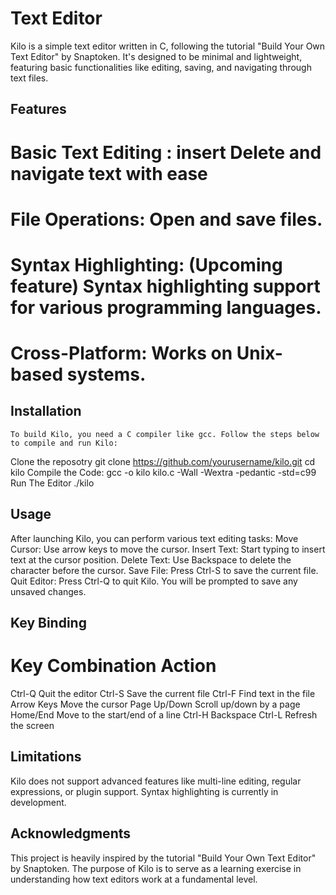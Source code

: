 # Text Editor 

Kilo is a simple text editor written in C, following the tutorial "Build Your Own Text Editor" by Snaptoken. It's designed to be minimal and lightweight, featuring basic functionalities like editing, saving, and navigating through text files.

## Features
 # Basic Text Editing : insert Delete and navigate text with ease
 # File Operations: Open and save files.
 # Syntax Highlighting: (Upcoming feature) Syntax highlighting support for various programming languages.
 # Cross-Platform: Works on Unix-based systems.

## Installation
    To build Kilo, you need a C compiler like gcc. Follow the steps below to compile and run Kilo:
Clone the reposotry
    git clone https://github.com/yourusername/kilo.git
    cd kilo
Compile the Code:
    gcc -o kilo kilo.c -Wall -Wextra -pedantic -std=c99
Run The Editor 
    ./kilo
## Usage
  After launching Kilo, you can perform various text editing tasks:
  Move Cursor: Use arrow keys to move the cursor.
  Insert Text: Start typing to insert text at the cursor position.
  Delete Text: Use Backspace to delete the character before the cursor.
  Save File: Press Ctrl-S to save the current file.
  Quit Editor: Press Ctrl-Q to quit Kilo. You will be prompted to save any unsaved changes.

## Key Binding 

# Key Combination	Action
  Ctrl-Q	Quit the editor
  Ctrl-S	Save the current file
  Ctrl-F	Find text in the file
  Arrow Keys	Move the cursor
  Page Up/Down	Scroll up/down by a page
  Home/End	Move to the start/end of a line
  Ctrl-H	Backspace
  Ctrl-L	Refresh the screen

## Limitations
  Kilo does not support advanced features like multi-line editing, regular expressions, or plugin support.
  Syntax highlighting is currently in development.

## Acknowledgments
This project is heavily inspired by the tutorial "Build Your Own Text Editor" by Snaptoken. The purpose of Kilo is to serve as a learning exercise in understanding how text editors work at a fundamental level.
